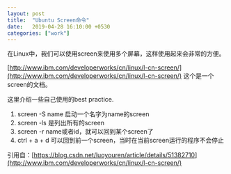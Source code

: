 ```yaml
---
layout: post
title:  "Ubuntu Screen命令"
date:   2019-04-28 16:10:00 +0530
categories: ["work"]
---
```


在Linux中，我们可以使用screen来使用多个屏幕，这样使用起来会非常的方便。

[http://www.ibm.com/developerworks/cn/linux/l-cn-screen/](http://www.ibm.com/developerworks/cn/linux/l-cn-screen/)
这个是一个screen的文档。


这里介绍一些自己使用的best practice.

1. screen -S name 启动一个名字为name的screen
2. screen -ls 是列出所有的screen
3. screen -r name或者id，就可以回到某个screen了
4. ctrl + a + d 可以回到前一个screen，当时在当前screen运行的程序不会停止

引用自：[https://blog.csdn.net/luoyouren/article/details/51382710](http://www.ibm.com/developerworks/cn/linux/l-cn-screen/)